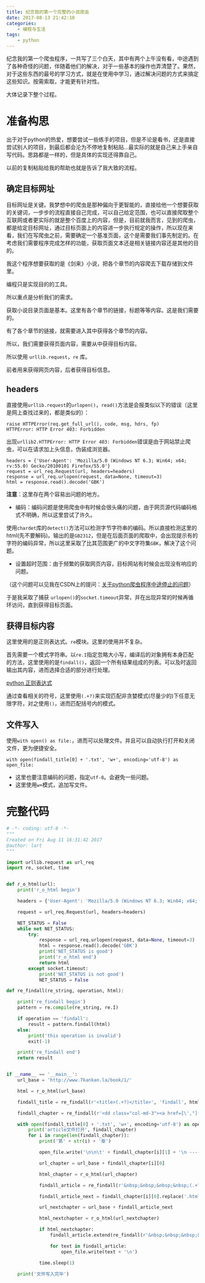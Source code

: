 ```yaml
---
title: 纪念我的第一个完整的小说爬虫
date: 2017-08-13 21:42:10
categories: 
    - 编程与生活
tags: 
    - python
---
```


纪念我的第一个爬虫程序，一共写了三个白天，其中有两个上午没有看，中途遇到了各种奇怪的问题，伴随着他们的解决，对于一些基本的操作也弄清楚了。果然，对于这些东西的最号的学习方式，就是在使用中学习，通过解决问题的方式来搞定这些知识。按需索取，才能更有针对性。

大体记录下整个过程。

<!--more-->

# 准备构思

出于对于python的热爱，想要尝试一些练手的项目，但是不论是看书，还是直接尝试别人的项目，到最后都会沦为不停地复制粘贴...最实际的就是自己来上手亲自写代码。思路都是一样的，但是具体的实现还得靠自己。

以前的复制粘贴给我的帮助也就是告诉了我大致的流程。

## 确定目标网址

目标网址是关键。我梦想中的爬虫是那种偏向于更智能的，直接给他一个想要获取的关键词，一步步的流程直接自己完成，可以自己给定范围，也可以直接爬取整个互联网或者更实际的就是整个百度上的内容，但是，目前就我而言，见到的爬虫，都是给定目标网址，通过目标页面上的内容进一步执行规定的操作，所以现在来看，我们在写爬虫之前，需要确定一个基准页面，这个是需要我们事先制定的。在考虑我们需要程序完成怎样的功能，获取页面文本还是相关链接内容还是其他的目的。

我这个程序想要获取的是《剑来》小说，把各个章节的内容爬去下载存储到文件里。

编程只是实现目的的工具。

所以重点是分析我们的需求。

获取小说目录页面是基本。这里有各个章节的链接，标题等等内容。这是我们需要的。

有了各个章节的链接，就需要进入其中获得各个章节的内容。

所以，我们需要获得页面内容，需要从中获得目标内容。

所以使用 `urllib.request`，`re` 库。

前者用来获得网页内容，后者获得目标信息。

## headers

直接使用`urllib.request`的`urlopen()`，`read()`方法是会报类似以下的错误（这里是网上查找过来的，都是类似的）：

    raise HTTPError(req.get_full_url(), code, msg, hdrs, fp)
    HTTPError: HTTP Error 403: Forbidden

出现`urllib2.HTTPError: HTTP Error 403: Forbidden`错误是由于网站禁止爬虫，可以在请求加上头信息，伪装成浏览器。

    headers = {'User-Agent': 'Mozilla/5.0 (Windows NT 6.3; Win64; x64; rv:55.0) Gecko/20100101 Firefox/55.0'}
    request = url_req.Request(url, headers=headers)
    response = url_req.urlopen(request, data=None, timeout=3)
    html = response.read().decode('GBK')

**注意**：这里存在两个容易出问题的地方。

* 编码：编码问题是使用爬虫中有时候会很头痛的问题，由于网页源代码编码格式不明确，所以这里尝试了许久。

使用`chardet`库的`detect()`方法可以检测字节字符串的编码。所以直接检测这里的html(先不要解码)。输出的是`GB2312`，但是在后面页面的爬取中，会出现提示有的字符的编码异常，所以这里采取了比其范围更广的中文字符集`GBK`，解决了这个问题。

* 设置超时范围：由于频繁的获取网页内容，目标网站有时候会出现没有响应的问题。

（这个问题可以见我在CSDN上的提问：[关于python爬虫程序中途停止的问题](http://bbs.csdn.net/topics/392215006)）

于是我采取了捕获 `urlopen()`的`socket.timeout`异常，并在出现异常的时候再循环访问，直到获得目标页面。

## 获得目标内容

这里使用的是正则表达式。`re`模块。这里的使用并不复杂。

首先需要一个模式字符串。以`re.I`指定忽略大小写，编译后的对象拥有本身匹配的方法，这里使用的是`findall()`，返回一个所有结果组成的列表。可以及时返回输出其内容，进而选择合适的部分进行处理。

[python 正则表达式](http://www.runoob.com/python/python-reg-expressions.html)

通过查看相关的符号，这里使用`(.+?)`来实现匹配非贪婪模式(尽量少的)下任意无限字符，对之使用`()`，进而匹配括号内的模式。

## 文件写入

使用`with open() as file:`，进而可以处理文件。并且可以自动执行打开和关闭文件，更为便捷安全。

    with open(findall_title[0] + '.txt', 'w+', encoding='utf-8') as open_file:

* 这里也要注意编码的问题，指定`utf-8`。会避免一些问题。
* 这里使用`w+`模式，追加写文件。

# 完整代码

```python
# -*- coding: utf-8 -*-
"""
Created on Fri Aug 11 16:31:42 2017
@author: lart
"""

import urllib.request as url_req
import re, socket, time


def r_o_html(url):
    print('r_o_html begin')

    headers = {'User-Agent': 'Mozilla/5.0 (Windows NT 6.3; Win64; x64; rv:55.0) Gecko/20100101 Firefox/55.0'}

    request = url_req.Request(url, headers=headers)

    NET_STATUS = False
    while not NET_STATUS:
        try:
            response = url_req.urlopen(request, data=None, timeout=3)
            html = response.read().decode('GBK')
            print('NET_STATUS is good')
            print('r_o_html end')
            return html
        except socket.timeout:
            print('NET_STATUS is not good')
            NET_STATUS = False

def re_findall(re_string, operation, html):

    print('re_findall begin')
    pattern = re.compile(re_string, re.I)

    if operation == 'findall':
        result = pattern.findall(html)
    else:
        print('this operation is invalid')
        exit(-1)

    print('re_findall end')
    return result


if __name__ == '__main__':
    url_base = 'http://www.7kankan.la/book/1/'

    html = r_o_html(url_base)

    findall_title = re_findall(r'<title>(.+?)</title>', 'findall', html)

    findall_chapter = re_findall(r'<dd class="col-md-3"><a href=[\',"](.+?)[\',"] title=[\',"](.+?)[\',"]>', 'findall', html)

    with open(findall_title[0] + '.txt', 'w+', encoding='utf-8') as open_file:
        print('article文件打开', findall_chapter)
        for i in range(len(findall_chapter)):
            print('第' + str(i) + '章')

            open_file.write('\n\n\t' + findall_chapter[i][1] + '\n --------------------------------------------------------------------- \n')

            url_chapter = url_base + findall_chapter[i][0]

            html_chapter = r_o_html(url_chapter)

            findall_article = re_findall(r'&nbsp;&nbsp;&nbsp;&nbsp;(.+?)<br />', 'findall', html_chapter)

            findall_article_next = findall_chapter[i][0].replace('.html', '_2.html')

            url_nextchapter = url_base + findall_article_next

            html_nextchapter = r_o_html(url_nextchapter)

            if html_nextchapter:
                findall_article.extend(re_findall(r'&nbsp;&nbsp;&nbsp;&nbsp;(.+?)<br />', 'findall', html_nextchapter))

                for text in findall_article:
                    open_file.write(text + '\n')

            time.sleep(1)

    print('文件写入完毕')

```
